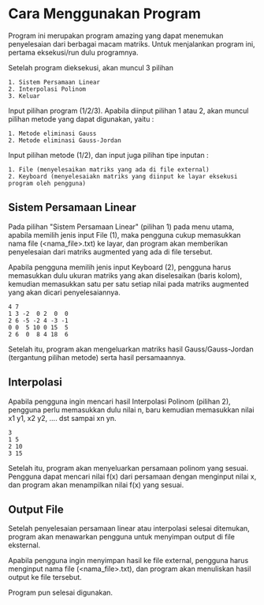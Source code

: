 # Cara Menggunakan Program
Program ini merupakan program amazing yang dapat menemukan penyelesaian dari berbagai macam matriks. Untuk menjalankan program ini, pertama eksekusi/run dulu programnya.

Setelah program dieksekusi, akan muncul 3 pilihan
```
1. Sistem Persamaan Linear
2. Interpolasi Polinom
3. Keluar
```

Input pilihan program (1/2/3). 
Apabila diinput pilihan 1 atau 2, akan muncul pilihan metode yang dapat digunakan, yaitu :

```
1. Metode eliminasi Gauss
2. Metode eliminasi Gauss-Jordan
```
Input pilihan metode (1/2), dan input juga pilihan tipe inputan :
```
1. File (menyelesaikan matriks yang ada di file external)
2. Keyboard (menyelesaiakn matriks yang diinput ke layar eksekusi program oleh pengguna)
```
## Sistem Persamaan Linear

Pada pilihan "Sistem Persamaan Linear" (pilihan 1) pada menu utama, apabila memilih jenis input File (1), maka pengguna cukup memasukkan nama file (<nama_file>.txt) ke layar, dan program akan memberikan penyelesaian dari matriks augmented yang ada di file tersebut.

Apabila pengguna memilih jenis input Keyboard (2), pengguna harus memasukkan dulu ukuran matriks yang akan diselesaikan (baris kolom),
kemudian memasukkan satu per satu setiap nilai pada matriks augmented yang akan dicari penyelesaiannya. 

```
4 7
1 3 -2  0 2  0  0
2 6 -5 -2 4 -3 -1
0 0  5 10 0 15  5
2 6  0  8 4 18  6
```

Setelah itu, program akan mengeluarkan matriks hasil Gauss/Gauss-Jordan (tergantung pilihan metode) serta hasil persamaannya.

## Interpolasi

Apabila pengguna ingin mencari hasil Interpolasi Polinom (pilihan 2), pengguna perlu memasukkan dulu nilai n, baru kemudian memasukkan
nilai x1 y1, x2 y2, .... dst sampai xn yn.

```
3
1 5
2 10
3 15
```

Setelah itu, program akan menyeluarkan persamaan polinom yang sesuai.
Pengguna dapat mencari nilai f(x) dari persamaan dengan menginput nilai x, dan program akan menampilkan nilai f(x) yang sesuai.

## Output File

Setelah penyelesaian persamaan linear atau interpolasi selesai ditemukan, program akan menawarkan pengguna untuk menyimpan output di file eksternal.

Apabila pengguna ingin menyimpan hasil ke file external, pengguna harus menginput nama file (<nama_file>.txt), dan program akan menuliskan hasil output ke file tersebut.

Program pun selesai digunakan.

